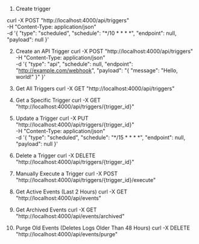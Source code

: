 1. Create trigger

curl -X POST "http://localhost:4000/api/triggers" \
     -H "Content-Type: application/json" \
     -d '{
           "type": "scheduled",
           "schedule": "*/10 * * * *", 
           "endpoint": null,
           "payload": null
         }'

2. Create an API Trigger
curl -X POST "http://localhost:4000/api/triggers" \
     -H "Content-Type: application/json" \
     -d '{
           "type": "api",
           "schedule": null,
           "endpoint": "http://example.com/webhook",
           "payload": "{ \"message\": \"Hello, world!\" }"
         }'

3. Get All Triggers
curl -X GET "http://localhost:4000/api/triggers"

4. Get a Specific Trigger
curl -X GET "http://localhost:4000/api/triggers/{trigger_id}"

5. Update a Trigger
curl -X PUT "http://localhost:4000/api/triggers/{trigger_id}" \
     -H "Content-Type: application/json" \
     -d '{
           "type": "scheduled",
           "schedule": "*/15 * * * *", 
           "endpoint": null,
           "payload": null
         }'
6. Delete a Trigger
curl -X DELETE "http://localhost:4000/api/triggers/{trigger_id}"

7. Manually Execute a Trigger
curl -X POST "http://localhost:4000/api/triggers/{trigger_id}/execute"

8. Get Active Events (Last 2 Hours)
curl -X GET "http://localhost:4000/api/events"

9. Get Archived Events
curl -X GET "http://localhost:4000/api/events/archived"

10. Purge Old Events (Deletes Logs Older Than 48 Hours)
curl -X DELETE "http://localhost:4000/api/events/purge"
